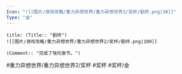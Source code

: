 ```yaml
---
Icon: "![[图片/游戏攻略/重力异想世界/重力异想世界2/奖杯/剧终.png|30]]"
Type: "金"
---
```

```ad-common-gold-trophy
title: (Title:: "剧终")
![[图片/游戏攻略/重力异想世界/重力异想世界2/奖杯/剧终.png|100]]

(Comment:: "完成了埃托章节。")
```

#重力异想世界/重力异想世界2/奖杯 #奖杯 #奖杯/金
